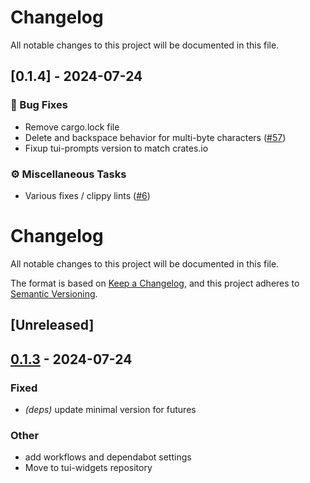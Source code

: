 # Changelog

All notable changes to this project will be documented in this file.

## [0.1.4] - 2024-07-24

### 🐛 Bug Fixes

- Remove cargo.lock file
- Delete and backspace behavior for multi-byte characters ([#57](https://github.com/joshka/tui-widgets/pull/57))
- Fixup tui-prompts version to match crates.io

### ⚙️ Miscellaneous Tasks

- Various fixes / clippy lints ([#6](https://github.com/joshka/tui-widgets/pull/6))

<!-- generated by git-cliff -->
# Changelog
All notable changes to this project will be documented in this file.

The format is based on [Keep a Changelog](https://keepachangelog.com/en/1.0.0/),
and this project adheres to [Semantic Versioning](https://semver.org/spec/v2.0.0.html).

## [Unreleased]

## [0.1.3](https://github.com/joshka/tui-widgets/compare/tui-widgets-v0.1.2...tui-widgets-v0.1.3) - 2024-07-24

### Fixed
- *(deps)* update minimal version for futures

### Other
- add workflows and dependabot settings
- Move to tui-widgets repository
